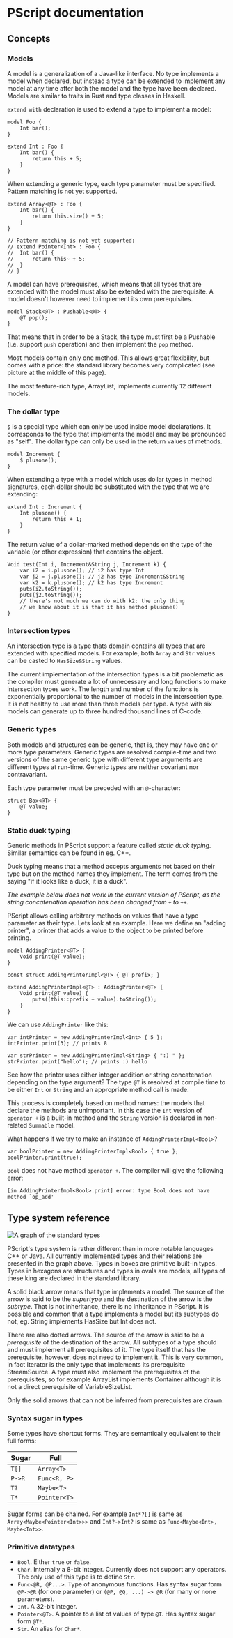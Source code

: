 PScript documentation
=====================

## Concepts

### Models

A model is a generalization of a Java-like interface. No type implements a model when declared, but instead a type can be extended to
implement any model at any time after both the model and the type have been declared. Models are similar to traits in Rust and type classes
in Haskell.

`extend with` declaration is used to extend a type to implement a model:

```
model Foo {
	Int bar();
}

extend Int : Foo {
	Int bar() {
		return this + 5;
	}
}
```

When extending a generic type, each type parameter must be specified. Pattern matching is not yet supported.

```
extend Array<@T> : Foo {
	Int bar() {
		return this.size() + 5;
	}
}

// Pattern matching is not yet supported:
// extend Pointer<Int> : Foo {
//	Int bar() {
//		return this~ + 5;
//	}
// }
```

A model can have prerequisites, which means that all types that are extended with the model must also be extended with the
prerequisite. A model doesn't however need to implement its own prerequisites.

```
model Stack<@T> : Pushable<@T> {
	@T pop();
}
```

That means that in order to be a Stack, the type must first be a Pushable (i.e. support `push` operation) and then implement
the `pop` method.

Most models contain only one method. This allows great flexibility, but comes with a price:
the standard library becomes very complicated (see picture at the middle of this page).

The most feature-rich type, ArrayList, implements currently 12 different models.

### The dollar type

`$` is a special type which can only be used inside model declarations. It corresponds to the type that implements the model and may be
pronounced as "self". The dollar type can only be used in the return values of methods.

```
model Increment {
	$ plusone();
}
```

When extending a type with a model which uses dollar types in method signatures, each dollar should be substituted with the type that
we are extending:

```
extend Int : Increment {
	Int plusone() {
		return this + 1;
	}
}
```

The return value of a dollar-marked method depends on the type of the variable (or other expression) that contains the object.

```
Void test(Int i, Increment&String j, Increment k) {
	var i2 = i.plusone(); // i2 has type Int
	var j2 = j.plusone(); // j2 has type Increment&String
	var k2 = k.plusone(); // k2 has type Increment
	puts(i2.toString());
	puts(j2.toString());
	// there's not much we can do with k2: the only thing
	// we know about it is that it has method plusone()
}
```

### Intersection types

An intersection type is a type thats domain contains all types that are extended with specified models. For example,
both `Array` and `Str` values can be casted to `HasSize&String` values.

The current implementation of the intersection types is a bit problematic as the compiler must generate a lot of unnecessary
and long functions to make intersection types work. The length and number of the functions is exponentially proportional to the number
of models in the intersection type. It is not healthy to use more than three models per type. A type with six models can generate up to
three hundred thousand lines of C-code.

### Generic types

Both models and structures can be generic, that is, they may have one or more type parameters. Generic types are resolved compile-time
and two versions of the same generic type with different type arguments are different types at run-time. Generic types are neither
covariant nor contravariant.

Each type parameter must be preceded with an `@`-character:

```
struct Box<@T> {
	@T value;
}
```

### Static duck typing

Generic methods in PScript support a feature called _static duck typing_. Similar semantics can be found in eg. C++.

Duck typing means that a method accepts arguments not based on their type but on the method names they implement. The
term comes from the saying "if it looks like a duck, it is a duck".

_The example below does not work in the current version of PScript, as the string concatenation operation has been changed_
_from_ `+` _to_ `++`_._

PScript allows calling arbitrary methods on values that have a type parameter as their type. Lets look at an example. Here
we define an "adding printer", a printer that adds a value to the object to be printed before printing.

```
model AddingPrinter<@T> {
	Void print(@T value);
}

const struct AddingPrinterImpl<@T> { @T prefix; }

extend AddingPrinterImpl<@T> : AddingPrinter<@T> {
	Void print(@T value) {
		puts((this::prefix + value).toString());
	}
}
```

We can use `AddingPrinter` like this:

```
var intPrinter = new AddingPrinterImpl<Int> { 5 };
intPrinter.print(3); // prints 8

var strPrinter = new AddingPrinterImpl<String> { ":) " };
strPrinter.print("hello"); // prints :) hello
```

See how the printer uses either integer addition or string concatenation depending on the type argument?
The type `@T` is resolved at compile time to be either `Int` or `String` and an appropriate method call
is made.

This process is completely based on method _names_: the models that declare the methods are unimportant.
In this case the `Int` version of `operator +` is a built-in method and the `String` version is declared in
non-related `Summable` model.

What happens if we try to make an instance of `AddingPrinterImpl<Bool>`?

```
var boolPrinter = new AddingPrinterImpl<Bool> { true };
boolPrinter.print(true);
```

`Bool` does not have method `operator +`. The compiler will give the following error:

```
[in AddingPrinterImpl<Bool>.print] error: type Bool does not have method `op_add'
```

## Type system reference

![A graph of the standard types](https://github.com/fergusq/pscript/raw/master/doc/types.png "The standard types")

PScript's type system is rather different than in more notable languages C++ or Java. All currently implemented types and
their relations are presented in the graph above. Types in boxes are primitive built-in types. Types in hexagons are
structures and types in ovals are models, all types of these king are declared in the standard library.

A solid black arrow means that type implements a model. The source of the arrow is said to
be the _supertype_ and the destination of the arrow is the _subtype_. That is not inheritance, there is no
inheritance in PScript. It is possible and common that a type implements a model but its subtypes do not, eg. String implements
HasSize but Int does not.

There are also dotted arrows. The source of the arrow is said to be a _prerequisite_ of the destination of the arrow.
All subtypes of a type should and must implement all prerequisites of it. The type itself that has the prerequisite, however,
does not need to implement it. This is very common, in fact Iterator is the only type that implements its prerequisite StreamSource.
A type must also implement the prerequisites of the prerequisites, so for example ArrayList implements Container although it is 
not a direct prerequisite of VariableSizeList.

Only the solid arrows that can not be inferred from prerequisites are drawn.

### Syntax sugar in types

Some types have shortcut forms. They are semantically equivalent to their full forms:

|  Sugar  |  Full        |
|---------|--------------|
| `T[]`   | `Array<T>`   |
| `P->R`  | `Func<R, P>` |
| `T?`    | `Maybe<T>`   |
| `T*`    | `Pointer<T>` |

Sugar forms can be chained.
For example `Int*?[]` is same as `Array<Maybe<Pointer<Int>>>`
and `Int?->Int?` is same as `Func<Maybe<Int>, Maybe<Int>>`.

### Primitive datatypes

* `Bool`. Either `true` or `false`.
* `Char`. Internally a 8-bit integer. Currently does not support any operators.
  The only use of this type is to define `Str`.
* `Func<@R, @P...>`. Type of anonymous functions.
  Has syntax sugar form `@P->@R` (for one parameter) or `(@P, @Q, ...) -> @R` (for many or none parameters).
* `Int`. A 32-bit integer.
* `Pointer<@T>`. A pointer to a list of values of type `@T`. Has syntax sugar form `@T*`.
* `Str`. An alias for `Char*`.
